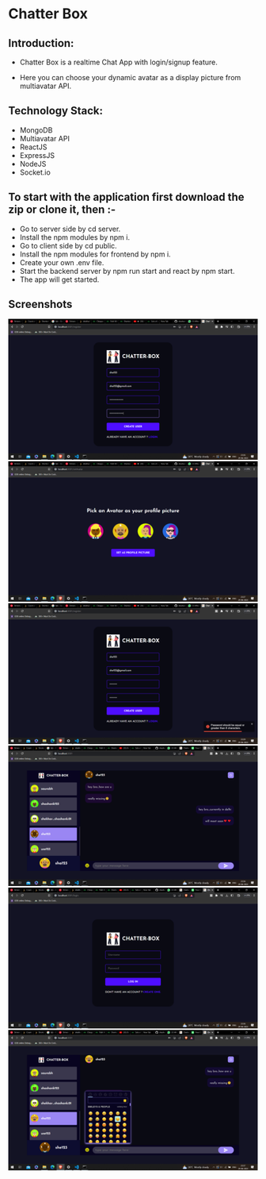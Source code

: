 # Chatter Box



## Introduction:
- Chatter Box is a realtime Chat App with login/signup feature.

- Here you can choose your dynamic avatar as a display picture from multiavatar API.


## Technology Stack:
  - MongoDB
  - Multiavatar API
  - ReactJS
  - ExpressJS
  - NodeJS
  - Socket.io
  
## To start with the application first download the zip or clone it, then :- 

- Go to server side by cd server.
- Install the npm modules by npm i.
- Go to client side by cd public.
- Install the npm modules for frontend by npm i.
- Create your own .env file.
- Start the backend server by npm run start and react by npm start.
- The app will get started. 


## Screenshots

![Screenshot 1](./images/p1.png)
![Screenshot 2](./images/p2.png)
![Screenshot 3](./images/p3.png)
![Screenshot 4](./images/p4.png)
![Screenshot 5](./images/p5.png)
![Screenshot 5](./images/p6.png)






